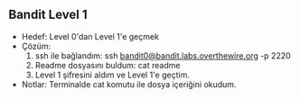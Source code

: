 ## Bandit Level 1

- Hedef: Level 0'dan Level 1'e geçmek
- Çözüm:
  1. ssh ile bağlandım: ssh bandit0@bandit.labs.overthewire.org -p 2220
  2. Readme dosyasını buldum: cat readme
  3. Level 1 şifresini aldım ve Level 1'e geçtim.
- Notlar: Terminalde cat komutu ile dosya içeriğini okudum.
